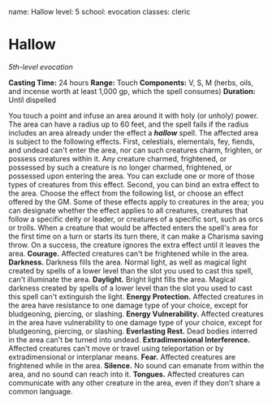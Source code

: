 name: Hallow
level: 5
school: evocation
classes: cleric

# Hallow
_5th-level evocation_

**Casting Time:** 24 hours
**Range:** Touch
**Components:** V, S, M (herbs, oils, and incense worth at least 1,000 gp, which the spell consumes)
**Duration:** Until dispelled

You touch a point and infuse an area around it with holy (or unholy) power. The area can have a radius up to 60 feet, and the spell fails if the radius includes an area already under the effect a **_hallow_** spell. The affected area is subject to the following effects.
First, celestials, elementals, fey, fiends, and undead can't enter the area, nor can such creatures charm, frighten, or possess creatures within it. Any creature charmed, frightened, or possessed by such a creature is no longer charmed, frightened, or possessed upon entering the area. You can exclude one or more of those types of creatures from this effect.
Second, you can bind an extra effect to the area. Choose the effect from the following list, or choose an effect offered by the GM. Some of these effects apply to creatures in the area; you can designate whether the effect applies to all creatures, creatures that follow a specific deity or leader, or creatures of a specific sort, such as orcs or trolls. When a creature that would be affected enters the spell's area for the first time on a turn or starts its turn there, it can make a Charisma saving throw. On a success, the creature ignores the extra effect until it leaves the area.
**Courage.** Affected creatures can't be frightened while in the area.
**Darkness.** Darkness fills the area. Normal light, as well as magical light created by spells of a lower level than the slot you used to cast this spell, can't illuminate the area.
**Daylight.** Bright light fills the area. Magical darkness created by spells of a lower level than the slot you used to cast this spell can't extinguish the light.
**Energy Protection.** Affected creatures in the area have resistance to one damage type of your choice, except for bludgeoning, piercing, or slashing.
**Energy Vulnerability.** Affected creatures in the area have vulnerability to one damage type of your choice, except for bludgeoning, piercing, or slashing.
**Everlasting Rest.** Dead bodies interred in the area can't be turned into undead.
**Extradimensional Interference.** Affected creatures can't move or travel using teleportation or by extradimensional or interplanar means.
**Fear.** Affected creatures are frightened while in the area.
**Silence.** No sound can emanate from within the area, and no sound can reach into it.
**Tongues.** Affected creatures can communicate with any other creature in the area, even if they don't share a common language.
